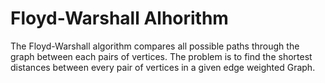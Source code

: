 # Floyd-Warshall Alhorithm

The Floyd-Warshall algorithm compares all possible paths through the graph between each pairs of vertices.
The problem is to find the shortest distances between every pair of vertices in a given edge weighted Graph.

